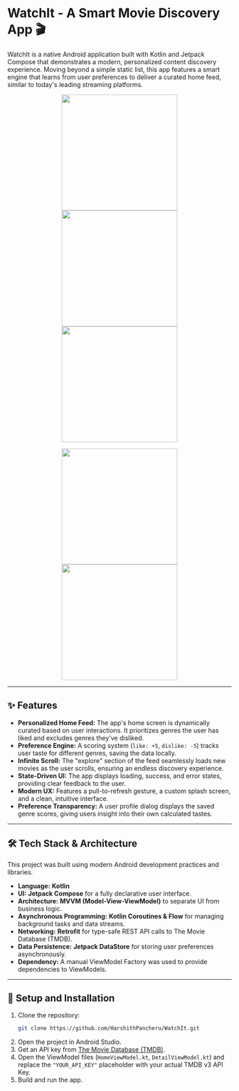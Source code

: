 # WatchIt - A Smart Movie Discovery App 🎬

WatchIt is a native Android application built with Kotlin and Jetpack Compose that demonstrates a modern, personalized content discovery experience. Moving beyond a simple static list, this app features a smart engine that learns from user preferences to deliver a curated home feed, similar to today's leading streaming platforms.

<p align="center">
<img src="https://github.com/HarshithPancheru/WatchIt/blob/main/Screenshots/Screenshot.jpg" width="260">
<img src="https://github.com/HarshithPancheru/WatchIt/blob/main/Screenshots/Screenshot1.jpg" width="260">
<img src="https://github.com/HarshithPancheru/WatchIt/blob/main/Screenshots/Screenshot2.jpg" width="260">
</p>
<p align="center">
<img src="https://github.com/HarshithPancheru/WatchIt/blob/main/Screenshots/Screenshot3.jpg" width="260">
<img src="https://github.com/HarshithPancheru/WatchIt/blob/main/Screenshots/Screenshot4.jpg" width="260">
</p>

---

## ✨ Features

* **Personalized Home Feed:** The app's home screen is dynamically curated based on user interactions. It prioritizes genres the user has liked and excludes genres they've disliked.
* **Preference Engine:** A scoring system (`like: +5`, `dislike: -5`) tracks user taste for different genres, saving the data locally.
* **Infinite Scroll:** The "explore" section of the feed seamlessly loads new movies as the user scrolls, ensuring an endless discovery experience.
* **State-Driven UI:** The app displays loading, success, and error states, providing clear feedback to the user.
* **Modern UX:** Features a pull-to-refresh gesture, a custom splash screen, and a clean, intuitive interface.
* **Preference Transparency:** A user profile dialog displays the saved genre scores, giving users insight into their own calculated tastes.

---

## 🛠️ Tech Stack & Architecture

This project was built using modern Android development practices and libraries.

* **Language:** **Kotlin**
* **UI:** **Jetpack Compose** for a fully declarative user interface.
* **Architecture:** **MVVM (Model-View-ViewModel)** to separate UI from business logic.
* **Asynchronous Programming:** **Kotlin Coroutines & Flow** for managing background tasks and data streams.
* **Networking:** **Retrofit** for type-safe REST API calls to The Movie Database (TMDB).
* **Data Persistence:** **Jetpack DataStore** for storing user preferences asynchronously.
* **Dependency:** A manual ViewModel Factory was used to provide dependencies to ViewModels.

---

## 🚀 Setup and Installation

1.  Clone the repository:
    ```bash
    git clone https://github.com/HarshithPancheru/WatchIt.git
    ```
2.  Open the project in Android Studio.
3.  Get an API key from [The Movie Database (TMDB)](https://www.themoviedb.org/settings/api).
4.  Open the ViewModel files (`HomeViewModel.kt`, `DetailViewModel.kt`) and replace the `"YOUR_API_KEY"` placeholder with your actual TMDB v3 API Key.
5.  Build and run the app.
